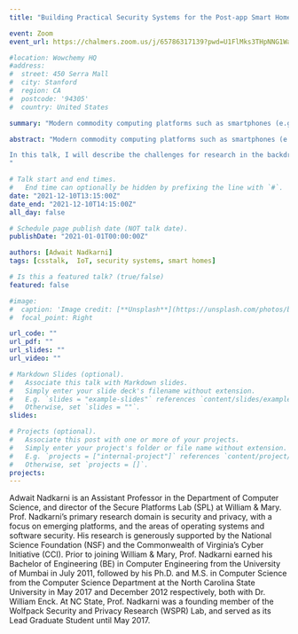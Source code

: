 ```yaml
---
title: "Building Practical Security Systems for the Post-app Smart Home"

event: Zoom
event_url: https://chalmers.zoom.us/j/65786317139?pwd=U1FlMks3THpNNG1WaFRJNkJxQXdBQT09

#location: Wowchemy HQ
#address:
#  street: 450 Serra Mall
#  city: Stanford
#  region: CA
#  postcode: '94305'
#  country: United States

summary: "Modern commodity computing platforms such as smartphones (e.g., Android and iOS) and smart home systems (e.g., SmartThings and NEST) provide programmable interfaces for third-party integration, enabling popular third-party functionality that is often manifested in applications, or apps. Thus, for the last decade, designing systems to analyze mobile apps for vulnerabilities or unwanted behavior has been a major research focus within the security community. Leveraging the lessons and techniques learned from mobile app analysis, researchers have developed similar systems to evaluate the security, safety, and privacy of smart homes by inspecting IoT apps developed for platforms such as SmartThings. However, emerging characteristics of smart home ecosystems indicate the need to move away from the approach of IoT app analysis, as IoT apps may not be representative of the home automation in real homes, and moreover, be unavailable for analysis or instrumentation in the near future."

abstract: "Modern commodity computing platforms such as smartphones (e.g., Android and iOS) and smart home systems (e.g., SmartThings and NEST) provide programmable interfaces for third-party integration, enabling popular third-party functionality that is often manifested in applications, or apps. Thus, for the last decade, designing systems to analyze mobile apps for vulnerabilities or unwanted behavior has been a major research focus within the security community. Leveraging the lessons and techniques learned from mobile app analysis, researchers have developed similar systems to evaluate the security, safety, and privacy of smart homes by inspecting IoT apps developed for platforms such as SmartThings. However, emerging characteristics of smart home ecosystems indicate the need to move away from the approach of IoT app analysis, as IoT apps may not be representative of the home automation in real homes, and moreover, be unavailable for analysis or instrumentation in the near future.

In this talk, I will describe the challenges for research in the backdrop of the unsuitability of IoT apps for practical security analysis, and motivate alternate research directions. First, I will motivate the need to develop an alternative to IoT apps that is representative of automation in the wild, in order to enable a practical artifact for building and evaluating security systems for smart homes. To this end, I will describe Helion, a system that leverages the “user-driven” nature of home automation to generate natural home automation scenarios, i.e., realistic event sequences that are closely aligned with the real home automation usage in end-user homes, which are then used for several critical tasks in building and evaluating security systems. Second, I will motivate the need to improve the state of security analysis of mobile companion apps, which often form the weakest link in IoT ecosystems, by systematically and rigorously evaluating the security analyses targeted at them. To this end, I will describe how mutation testing can be leveraged for empirically evaluating static program analysis-based security systems. Our research in this direction has led to two mutation frameworks, and the discovery of critical flaws in leading tools such as FlowDroid, CryptoGuard, Argus, and Coverity that affect the reliability and soundness of their analysis. Finally, I will conclude the talk by describing the lessons learned from our work, as well as by highlighting challenges and opportunities for future research in home automation security.
"

# Talk start and end times.
#   End time can optionally be hidden by prefixing the line with `#`.
date: "2021-12-10T13:15:00Z"
date_end: "2021-12-10T14:15:00Z"
all_day: false

# Schedule page publish date (NOT talk date).
publishDate: "2021-01-01T00:00:00Z"

authors: [Adwait Nadkarni]
tags: [csstalk,  IoT, security systems, smart homes]

# Is this a featured talk? (true/false)
featured: false

#image:
#  caption: 'Image credit: [**Unsplash**](https://unsplash.com/photos/bzdhc5b3Bxs)'
#  focal_point: Right

url_code: ""
url_pdf: ""
url_slides: ""
url_video: ""

# Markdown Slides (optional).
#   Associate this talk with Markdown slides.
#   Simply enter your slide deck's filename without extension.
#   E.g. `slides = "example-slides"` references `content/slides/example-slides.md`.
#   Otherwise, set `slides = ""`.
slides:

# Projects (optional).
#   Associate this post with one or more of your projects.
#   Simply enter your project's folder or file name without extension.
#   E.g. `projects = ["internal-project"]` references `content/project/deep-learning/index.md`.
#   Otherwise, set `projects = []`.
projects:
---
```


Adwait Nadkarni is an Assistant Professor in the Department of Computer Science, and director of the Secure Platforms Lab (SPL) at William & Mary. Prof. Nadkarni’s primary research domain is security and privacy, with a focus on emerging platforms, and the areas of operating systems and software security. His research is generously supported by the National Science Foundation (NSF) and the Commonwealth of Virginia’s Cyber Initiative (CCI). Prior to joining William & Mary, Prof. Nadkarni earned his Bachelor of Engineering (BE) in Computer Engineering from the University of Mumbai in July 2011, followed by his Ph.D. and M.S. in Computer Science from the Computer Science Department at the North Carolina State University in May 2017 and December 2012 respectively, both with Dr. William Enck. At NC State, Prof. Nadkarni was a founding member of the Wolfpack Security and Privacy Research (WSPR) Lab, and served as its Lead Graduate Student until May 2017.
